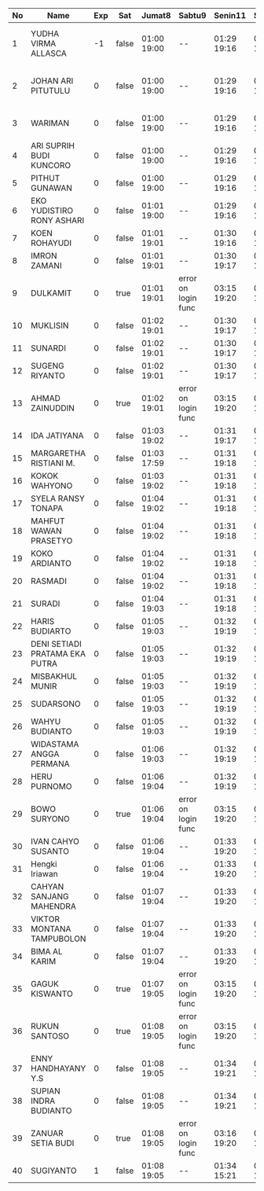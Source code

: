 | No | Name | Exp | Sat | Jumat8 | Sabtu9 | Senin11 | Selasa12 | Rabu13 | Kamis14 | Jumat15 | Sabtu16 | Senin18 | 19 | Selasa19 | Rabu20 | Kamis21 | 22 | Jumat22 |
|-----|-----|-----|-----|-----|-----|-----|-----|-----|-----|-----|-----|-----|-----|-----|-----|-----|-----|-----|
| 1 | YUDHA VIRMA ALLASCA | -1 | false | 01:00 19:00 | -- | 01:29 19:16 | 01:25 19:28 | 01:01 19:09 | 01:10 19:17 | 01:10 19:11 | -- | 01:29 19:02 | error on login func | 03:26 19:28 | 01:25 19:12 | 01:24 19:12 | error on login func | 03:09 19:11 |
| 2 | JOHAN ARI PITUTULU | 0 | false | 01:00 19:00 | -- | 01:29 19:16 | 01:25 19:28 | 01:01 19:09 | 01:10 19:17 | 01:10 19:11 | -- | 01:29 19:02 | error on login func | 03:26 19:28 | 01:25 19:12 | 01:24 19:12 | error on login func | 03:09 19:11 |
| 3 | WARIMAN | 0 | false | 01:00 19:00 | -- | 01:29 19:16 | 01:25 19:28 | 01:01 19:09 | 01:10 19:17 | 01:10 19:11 | -- | 01:29 19:02 | 01:19 19:28 | 01:25 19:12 | 01:24 19:12 | error on login func | 03:09 19:11 |
| 4 | ARI SUPRIH BUDI KUNCORO | 0 | false | 01:00 19:00 | -- | 01:29 19:16 | 01:25 19:28 | 01:01 19:09 | 01:10 19:17 | 01:10 19:11 | -- | 01:29 19:02 | 01:19 19:28 | 01:25 19:12 | 01:24 19:12 | error on login func | 03:09 19:11 |
| 5 | PITHUT GUNAWAN | 0 | false | 01:00 19:00 | -- | 01:29 19:16 | 01:25 19:28 | 01:01 19:09 | 01:10 19:17 | 01:10 19:11 | -- | 01:29 19:02 | 01:19 19:28 | 01:25 19:12 | 01:24 19:12 | 01:19 19:11 |
| 6 | EKO YUDISTIRO RONY ASHARI | 0 | false | 01:01 19:00 | -- | 01:29 19:16 | 01:25 19:28 | 01:01 19:09 | 01:10 19:17 | 03:15 19:11 | -- | 01:29 19:02 | 01:19 19:28 | 01:25 19:12 | 01:24 19:12 | 01:19 19:11 |
| 7 | KOEN ROHAYUDI | 0 | false | 01:01 19:01 | -- | 01:30 19:16 | 01:25 19:29 | 01:01 19:09 | 01:10 19:17 | 03:15 19:11 | -- | 01:29 19:02 | 01:19 19:29 | 01:26 19:12 | 01:24 19:12 | 01:19 19:12 |
| 8 | IMRON ZAMANI | 0 | false | 01:01 19:01 | -- | 01:30 19:17 | 01:26 19:29 | 01:02 19:10 | 01:11 19:18 | 03:16 19:12 | -- | 01:30 19:03 | 01:19 19:29 | 01:26 19:13 | 01:25 19:13 | 01:19 19:12 |
| 9 | DULKAMIT | 0 | true | 01:01 19:01 | error on login func | 03:15 19:20 | 01:30 19:17 | 01:26 19:29 | 01:02 19:10 | 01:11 19:18 | 03:16 19:12 | 01:07 19:15 | 01:30 19:03 | 01:20 19:29 | 01:26 19:13 | 01:25 19:13 | 01:19 19:12 |
| 10 | MUKLISIN | 0 | false | 01:02 19:01 | -- | 01:30 19:17 | 01:26 19:29 | 01:02 19:10 | 01:11 19:18 | 03:16 19:12 | -- | 01:30 19:03 | 01:20 19:29 | 01:26 19:13 | 01:25 19:13 | 01:19 19:12 |
| 11 | SUNARDI | 0 | false | 01:02 19:01 | -- | 01:30 19:17 | 01:26 19:29 | 01:02 19:10 | 01:11 19:18 | 03:16 19:12 | -- | 01:30 19:03 | 01:20 19:29 | 01:26 19:13 | 01:25 19:13 | 01:20 19:12 |
| 12 | SUGENG RIYANTO | 0 | false | 01:02 19:01 | -- | 01:30 19:17 | 01:26 19:29 | 01:02 19:10 | 01:11 19:18 | 03:16 19:12 | -- | 01:30 19:03 | 01:20 19:29 | 01:26 19:13 | 01:25 19:13 | 01:20 19:12 |
| 13 | AHMAD ZAINUDDIN | 0 | true | 01:02 19:01 | error on login func | 03:15 19:20 | 01:30 19:17 | 01:27 19:29 | 01:02 19:10 | 01:11 19:18 | 03:16 19:12 | 01:07 19:15 | 01:30 19:03 | 01:20 19:30 | 01:26 19:13 | 01:25 19:13 | 01:20 19:12 |
| 14 | IDA JATIYANA | 0 | false | 01:03 19:02 | -- | 01:31 19:17 | 01:27 19:30 | 01:02 19:10 | 01:11 19:18 | 03:16 19:13 | -- | 01:30 19:03 | 01:20 19:30 | 01:27 19:13 | 01:25 19:14 | 01:20 19:12 |
| 15 | MARGARETHA RISTIANI M. | 0 | false | 01:03 17:59 | -- | 01:31 19:18 | 01:28 19:30 | 01:03 19:11 | 01:12 19:19 | 03:17 19:13 | -- | 01:31 19:04 | 01:20 19:30 | 01:27 19:14 | 01:26 19:14 | 01:20 19:13 |
| 16 | KOKOK WAHYONO | 0 | false | 01:03 19:02 | -- | 01:31 19:18 | 01:28 19:30 | 01:03 19:11 | 01:12 19:19 | 03:17 19:13 | -- | 01:31 19:04 | 01:21 19:30 | 01:27 19:14 | 01:26 19:14 | 01:20 19:13 |
| 17 | SYELA RANSY TONAPA | 0 | false | 01:04 19:02 | -- | 01:31 19:18 | 01:28 19:30 | 01:03 19:11 | 03:11 19:19 | 03:17 19:13 | -- | 01:31 19:04 | 01:21 19:30 | 01:27 19:14 | 01:26 19:14 | 01:20 19:13 |
| 18 | MAHFUT WAWAN PRASETYO | 0 | false | 01:04 19:02 | -- | 01:31 19:18 | 01:28 19:30 | 01:03 19:11 | 03:11 19:19 | 03:17 19:13 | -- | 01:31 19:04 | 01:21 19:30 | 01:27 19:14 | 01:26 19:14 | 01:21 19:13 |
| 19 | KOKO ARDIANTO | 0 | false | 01:04 19:02 | -- | 01:31 19:18 | 01:28 19:30 | 01:03 19:11 | 03:11 19:19 | 03:17 19:13 | -- | 01:31 19:04 | 01:21 19:30 | 01:27 19:14 | 01:26 19:14 | 01:21 19:13 |
| 20 | RASMADI | 0 | false | 01:04 19:02 | -- | 01:31 19:18 | 01:28 19:30 | 01:03 19:11 | 03:11 19:19 | 03:17 19:13 | -- | 01:31 19:04 | 01:21 19:31 | 01:27 19:14 | 01:26 19:14 | 01:21 19:13 |
| 21 | SURADI | 0 | false | 01:04 19:03 | -- | 01:31 19:18 | 01:28 19:31 | 01:03 19:11 | 03:11 19:19 | 03:17 19:14 | -- | 01:31 19:04 | 01:21 19:31 | 01:28 19:14 | 01:26 19:15 | 01:21 19:14 |
| 22 | HARIS BUDIARTO | 0 | false | 01:05 19:03 | -- | 01:32 19:19 | 01:28 19:31 | 01:04 19:12 | 03:11 19:20 | 03:18 19:14 | -- | 01:32 19:05 | 01:22 19:31 | 01:28 19:15 | 01:27 19:15 | 01:21 19:14 |
| 23 | DENI SETIADI PRATAMA EKA PUTRA | 0 | false | 01:05 19:03 | -- | 01:32 19:19 | 01:29 19:31 | 01:04 19:12 | 03:12 19:20 | 03:18 19:14 | -- | 01:32 19:05 | 01:22 19:31 | 01:28 19:15 | 01:27 19:15 | 01:21 19:14 |
| 24 | MISBAKHUL MUNIR | 0 | false | 01:05 19:03 | -- | 01:32 19:19 | 01:29 19:31 | 01:04 19:12 | 03:12 19:20 | 03:18 19:14 | -- | 01:32 19:05 | 01:22 19:31 | 01:28 19:15 | 01:27 19:15 | 01:21 19:14 |
| 25 | SUDARSONO | 0 | false | 01:05 19:03 | -- | 01:32 19:19 | 01:29 19:31 | 01:04 19:12 | 03:12 19:20 | 03:18 19:14 | -- | 01:32 19:05 | 01:22 19:31 | 01:28 19:15 | 01:27 19:15 | 01:22 19:14 |
| 26 | WAHYU BUDIANTO | 0 | false | 01:05 19:03 | -- | 01:32 19:19 | 01:29 19:31 | 01:04 19:12 | 03:12 19:20 | 03:18 19:14 | -- | 01:32 19:05 | 01:22 19:31 | 01:28 19:15 | 01:27 19:15 | 01:22 19:14 |
| 27 | WIDASTAMA ANGGA PERMANA | 0 | false | 01:06 19:03 | -- | 01:32 19:19 | 01:29 19:32 | 01:04 19:12 | 03:12 19:20 | 03:18 19:14 | -- | 01:32 19:05 | 01:22 19:32 | 01:28 19:15 | 01:27 19:15 | 01:22 19:14 |
| 28 | HERU PURNOMO | 0 | false | 01:06 19:04 | -- | 01:32 19:19 | 01:29 19:32 | 01:04 19:12 | 03:12 19:20 | 03:18 19:15 | -- | 01:32 19:05 | 01:22 19:32 | 01:29 19:15 | 01:27 19:16 | 01:22 19:15 |
| 29 | BOWO SURYONO | 0 | true | 01:06 19:04 | error on login func | 03:15 19:20 | 01:33 19:20 | 01:29 19:32 | 01:04 19:13 | 03:12 19:21 | 03:18 19:15 | 01:07 19:15 | 01:33 19:06 | 01:22 19:32 | 01:29 19:16 | 01:28 19:16 | 01:22 19:15 |
| 30 | IVAN CAHYO SUSANTO | 0 | false | 01:06 19:04 | -- | 01:33 19:20 | 01:30 19:32 | 01:05 19:13 | 03:13 19:21 | 03:19 19:15 | -- | 01:33 19:06 | 01:23 19:32 | 01:29 19:16 | 01:28 19:16 | 01:22 19:15 |
| 31 | Hengki Iriawan | 0 | false | 01:06 19:04 | -- | 01:33 19:20 | 01:30 19:32 | 01:05 19:13 | 03:13 19:21 | 03:19 19:15 | -- | 01:34 19:06 | 01:23 19:32 | 01:29 19:16 | 01:28 19:16 | 01:22 19:15 |
| 32 | CAHYAN SANJANG MAHENDRA | 0 | false | 01:07 19:04 | -- | 01:33 19:20 | 01:30 19:32 | 01:05 19:13 | 03:13 19:21 | 03:19 19:15 | -- | 01:34 19:06 | 01:23 19:32 | 01:29 19:16 | 01:28 19:16 | 01:23 19:15 |
| 33 | VIKTOR MONTANA TAMPUBOLON | 0 | false | 01:07 19:04 | -- | 01:33 19:20 | 01:30 19:32 | 01:05 19:13 | 03:13 19:21 | 03:20 19:15 | -- | 01:34 19:06 | 01:23 19:32 | 01:29 19:16 | 01:28 19:16 | 01:23 19:15 |
| 34 | BIMA AL KARIM | 0 | false | 01:07 19:04 | -- | 01:33 19:20 | 01:30 19:33 | 01:05 19:13 | 03:13 19:21 | 03:20 19:15 | -- | 01:34 19:06 | 01:23 19:33 | 01:29 19:16 | 01:28 19:16 | 01:23 19:16 |
| 35 | GAGUK KISWANTO | 0 | true | 01:07 19:05 | error on login func | 03:15 19:20 | 01:33 19:20 | 01:30 19:33 | 01:05 19:13 | 03:13 19:21 | 03:20 19:16 | 01:07 19:15 | 01:34 19:06 | 01:23 19:33 | 01:30 19:17 | 01:28 19:17 | 01:23 19:16 |
| 36 | RUKUN SANTOSO | 0 | true | 01:08 19:05 | error on login func | 03:15 19:20 | 01:34 19:21 | 01:30 19:33 | 01:05 19:14 | 03:13 19:22 | 03:20 19:16 | 01:07 19:15 | 01:34 19:07 | 01:23 19:33 | 01:30 19:17 | 01:29 19:17 | 01:23 19:16 |
| 37 | ENNY HANDHAYANY Y.S | 0 | false | 01:08 19:05 | -- | 01:34 19:21 | 01:31 19:33 | 01:06 19:14 | 03:14 19:22 | 03:20 19:16 | -- | 01:35 19:07 | 01:24 19:33 | 01:30 19:17 | 01:29 19:17 | 01:23 19:16 |
| 38 | SUPIAN INDRA BUDIANTO | 0 | false | 01:08 19:05 | -- | 01:34 19:21 | 01:31 19:33 | 01:06 19:14 | 03:14 19:22 | 03:20 19:16 | -- | 01:35 19:07 | 01:24 19:33 | 01:30 19:17 | 01:29 19:17 | 01:23 19:16 |
| 39 | ZANUAR SETIA BUDI | 0 | true | 01:08 19:05 | error on login func | 03:16 19:20 | 01:34 19:21 | 01:31 19:33 | 01:06 19:14 | 03:14 19:22 | 03:21 19:16 | 01:07 19:15 | 01:35 19:07 | 01:24 19:33 | 01:30 19:17 | 01:29 19:17 | 01:23 19:16 |
| 40 | SUGIYANTO | 1 | false | 01:08 19:05 | -- | 01:34 15:21 | 01:31 19:34 | 01:06 19:14 | 03:14 16:08 | 03:21 16:01 | -- | 01:35 19:07 | 01:24 18:50 | 01:30 17:37 | 01:29 16:17 | 01:24 17:27 |
